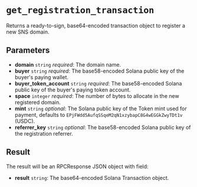 # `get_registration_transaction`

Returns a ready-to-sign, base64-encoded transaction object to register a new SNS domain.

## Parameters

- **domain** `string` *required*: The domain name.
- **buyer** `string` *required*: The base58-encoded Solana public key of the buyer's paying wallet.
- **buyer_token_account** `string` *required*: The base58-encoded Solana public key of the buyer's paying token account.
- **space** `integer` *required*: The number of bytes to allocate in the new registered domain.
- **mint** `string` *optional*: The Solana public key of the Token mint used for payment, defaults to `EPjFWdd5AufqSSqeM2qN1xzybapC8G4wEGGkZwyTDt1v` (USDC).
- **referrer_key** `string` *optional*: The base58-encoded Solana public key of the registration referrer.

## Result

The result will be an RPCResponse JSON object with field:

- **result** `string`: The base64-encoded Solana Transaction object.
